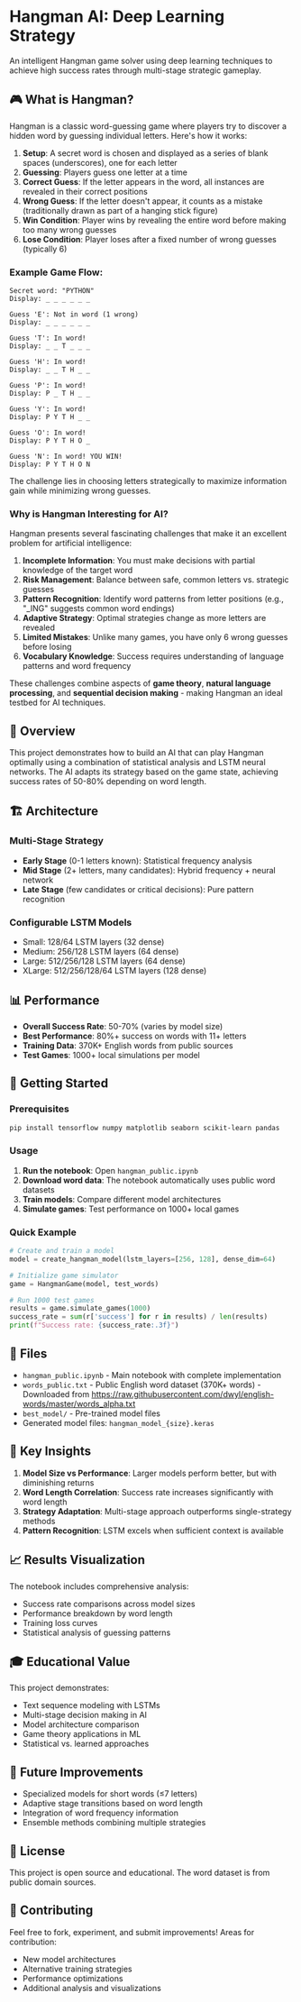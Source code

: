 # Hangman AI: Deep Learning Strategy

An intelligent Hangman game solver using deep learning techniques to achieve high success rates through multi-stage strategic gameplay.

## 🎮 What is Hangman?

Hangman is a classic word-guessing game where players try to discover a hidden word by guessing individual letters. Here's how it works:

1. **Setup**: A secret word is chosen and displayed as a series of blank spaces (underscores), one for each letter
2. **Guessing**: Players guess one letter at a time
3. **Correct Guess**: If the letter appears in the word, all instances are revealed in their correct positions
4. **Wrong Guess**: If the letter doesn't appear, it counts as a mistake (traditionally drawn as part of a hanging stick figure)
5. **Win Condition**: Player wins by revealing the entire word before making too many wrong guesses
6. **Lose Condition**: Player loses after a fixed number of wrong guesses (typically 6)

### Example Game Flow:
```
Secret word: "PYTHON"
Display: _ _ _ _ _ _

Guess 'E': Not in word (1 wrong)
Display: _ _ _ _ _ _

Guess 'T': In word!
Display: _ _ T _ _ _

Guess 'H': In word!
Display: _ _ T H _ _

Guess 'P': In word!
Display: P _ T H _ _

Guess 'Y': In word!
Display: P Y T H _ _

Guess 'O': In word!
Display: P Y T H O _

Guess 'N': In word! YOU WIN!
Display: P Y T H O N
```

The challenge lies in choosing letters strategically to maximize information gain while minimizing wrong guesses.

### Why is Hangman Interesting for AI?

Hangman presents several fascinating challenges that make it an excellent problem for artificial intelligence:

1. **Incomplete Information**: You must make decisions with partial knowledge of the target word
2. **Risk Management**: Balance between safe, common letters vs. strategic guesses
3. **Pattern Recognition**: Identify word patterns from letter positions (e.g., "_ING" suggests common word endings)
4. **Adaptive Strategy**: Optimal strategies change as more letters are revealed
5. **Limited Mistakes**: Unlike many games, you have only 6 wrong guesses before losing
6. **Vocabulary Knowledge**: Success requires understanding of language patterns and word frequency

These challenges combine aspects of **game theory**, **natural language processing**, and **sequential decision making** - making Hangman an ideal testbed for AI techniques.

## 🎯 Overview

This project demonstrates how to build an AI that can play Hangman optimally using a combination of statistical analysis and LSTM neural networks. The AI adapts its strategy based on the game state, achieving success rates of 50-80% depending on word length.

## 🏗️ Architecture

### Multi-Stage Strategy
- **Early Stage** (0-1 letters known): Statistical frequency analysis
- **Mid Stage** (2+ letters, many candidates): Hybrid frequency + neural network  
- **Late Stage** (few candidates or critical decisions): Pure pattern recognition

### Configurable LSTM Models
- Small: 128/64 LSTM layers (32 dense)
- Medium: 256/128 LSTM layers (64 dense)  
- Large: 512/256/128 LSTM layers (64 dense)
- XLarge: 512/256/128/64 LSTM layers (128 dense)

## 📊 Performance

- **Overall Success Rate**: 50-70% (varies by model size)
- **Best Performance**: 80%+ success on words with 11+ letters
- **Training Data**: 370K+ English words from public sources
- **Test Games**: 1000+ local simulations per model

## 🚀 Getting Started

### Prerequisites
```bash
pip install tensorflow numpy matplotlib seaborn scikit-learn pandas
```

### Usage
1. **Run the notebook**: Open `hangman_public.ipynb` 
2. **Download word data**: The notebook automatically uses public word datasets
3. **Train models**: Compare different model architectures
4. **Simulate games**: Test performance on 1000+ local games

### Quick Example
```python
# Create and train a model
model = create_hangman_model(lstm_layers=[256, 128], dense_dim=64)

# Initialize game simulator  
game = HangmanGame(model, test_words)

# Run 1000 test games
results = game.simulate_games(1000)
success_rate = sum(r['success'] for r in results) / len(results)
print(f"Success rate: {success_rate:.3f}")
```

## 📁 Files

- `hangman_public.ipynb` - Main notebook with complete implementation
- `words_public.txt` - Public English word dataset (370K+ words) - Downloaded from https://raw.githubusercontent.com/dwyl/english-words/master/words_alpha.txt
- `best_model/` - Pre-trained model files
- Generated model files: `hangman_model_{size}.keras`

## 🔬 Key Insights

1. **Model Size vs Performance**: Larger models perform better, but with diminishing returns
2. **Word Length Correlation**: Success rate increases significantly with word length
3. **Strategy Adaptation**: Multi-stage approach outperforms single-strategy methods
4. **Pattern Recognition**: LSTM excels when sufficient context is available

## 📈 Results Visualization

The notebook includes comprehensive analysis:
- Success rate comparisons across model sizes
- Performance breakdown by word length
- Training loss curves
- Statistical analysis of guessing patterns

## 🎓 Educational Value

This project demonstrates:
- Text sequence modeling with LSTMs
- Multi-stage decision making in AI
- Model architecture comparison
- Game theory applications in ML
- Statistical vs. learned approaches

## 🔮 Future Improvements

- Specialized models for short words (≤7 letters)
- Adaptive stage transitions based on word length  
- Integration of word frequency information
- Ensemble methods combining multiple strategies

## 📜 License

This project is open source and educational. The word dataset is from public domain sources.

## 🤝 Contributing

Feel free to fork, experiment, and submit improvements! Areas for contribution:
- New model architectures
- Alternative training strategies  
- Performance optimizations
- Additional analysis and visualizations
